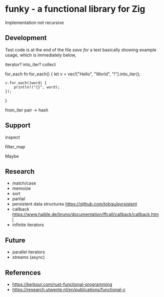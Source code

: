 # funky - a functional library for Zig

Implementation not recursive

## Development


Test code is at the end of the file _save for_ a test basically
showing example usage, which is immediately below,

iterator?
into_iter?
collect

for_each
fn for_each() {
    let v = vec!["Hello", "World", "!"].into_iter();

    v.for_each(|word| {
        println!("{}", word);
    });
}


from_iter pair -> hash



## Support

inspect

filter_map

Maybe

## Research

- match/case
- memoize
- sort
- partial
- persistent data structures https://github.com/tobgu/pyrsistent
- callback https://www.haible.de/bruno/documentation/ffcall/callback/callback.html
- infinite iterators


## Future

- parallel iterators
- streams (async)


## References

- https://kerkour.com/rust-functional-programming
- https://research.utwente.nl/en/publications/functional-c
